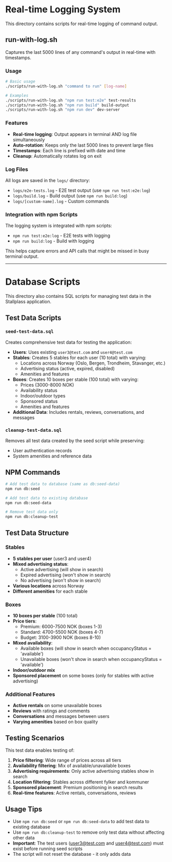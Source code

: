 # Real-time Logging System

This directory contains scripts for real-time logging of command output.

## run-with-log.sh

Captures the last 5000 lines of any command's output in real-time with timestamps.

### Usage

```bash
# Basic usage
./scripts/run-with-log.sh "command to run" [log-name]

# Examples
./scripts/run-with-log.sh "npm run test:e2e" test-results
./scripts/run-with-log.sh "npm run build" build-output
./scripts/run-with-log.sh "npm run dev" dev-server
```

### Features

- **Real-time logging**: Output appears in terminal AND log file simultaneously
- **Auto-rotation**: Keeps only the last 5000 lines to prevent large files
- **Timestamps**: Each line is prefixed with date and time
- **Cleanup**: Automatically rotates log on exit

### Log Files

All logs are saved in the `logs/` directory:
- `logs/e2e-tests.log` - E2E test output (use `npm run test:e2e:log`)
- `logs/build.log` - Build output (use `npm run build:log`)
- `logs/[custom-name].log` - Custom commands

### Integration with npm Scripts

The logging system is integrated with npm scripts:
- `npm run test:e2e:log` - E2E tests with logging
- `npm run build:log` - Build with logging

This helps capture errors and API calls that might be missed in busy terminal output.

---

# Database Scripts

This directory also contains SQL scripts for managing test data in the Stallplass application.

## Test Data Scripts

### `seed-test-data.sql`

Creates comprehensive test data for testing the application:

- **Users**: Uses existing `user3@test.com` and `user4@test.com` 
- **Stables**: Creates 5 stables for each user (10 total) with varying:
  - Locations across Norway (Oslo, Bergen, Trondheim, Stavanger, etc.)
  - Advertising status (active, expired, disabled)
  - Amenities and features
- **Boxes**: Creates 10 boxes per stable (100 total) with varying:
  - Prices (3000-8000 NOK)
  - Availability status
  - Indoor/outdoor types
  - Sponsored status
  - Amenities and features
- **Additional Data**: Includes rentals, reviews, conversations, and messages

### `cleanup-test-data.sql`

Removes all test data created by the seed script while preserving:
- User authentication records
- System amenities and reference data

## NPM Commands

```bash
# Add test data to database (same as db:seed-data)
npm run db:seed

# Add test data to existing database
npm run db:seed-data

# Remove test data only
npm run db:cleanup-test
```

## Test Data Structure

### Stables
- **5 stables per user** (user3 and user4)
- **Mixed advertising status**:
  - Active advertising (will show in search)
  - Expired advertising (won't show in search)
  - No advertising (won't show in search)
- **Various locations** across Norway
- **Different amenities** for each stable

### Boxes
- **10 boxes per stable** (100 total)
- **Price tiers**:
  - Premium: 6000-7500 NOK (boxes 1-3)
  - Standard: 4700-5500 NOK (boxes 4-7)
  - Budget: 3100-3900 NOK (boxes 8-10)
- **Mixed availability**:
  - Available boxes (will show in search when occupancyStatus = 'available')
  - Unavailable boxes (won't show in search when occupancyStatus = 'available')
- **Indoor/outdoor mix**
- **Sponsored placement** on some boxes (only for stables with active advertising)

### Additional Features
- **Active rentals** on some unavailable boxes
- **Reviews** with ratings and comments
- **Conversations** and messages between users
- **Varying amenities** based on box quality

## Testing Scenarios

This test data enables testing of:

1. **Price filtering**: Wide range of prices across all tiers
2. **Availability filtering**: Mix of available/unavailable boxes
3. **Advertising requirements**: Only active advertising stables show in search
4. **Location filtering**: Stables across different fylker and kommuner
5. **Sponsored placement**: Premium positioning in search results
6. **Real-time features**: Active rentals, conversations, reviews

## Usage Tips

- Use `npm run db:seed` or `npm run db:seed-data` to add test data to existing database
- Use `npm run db:cleanup-test` to remove only test data without affecting other data
- **Important**: The test users (user3@test.com and user4@test.com) must exist before running seed scripts
- The script will not reset the database - it only adds data